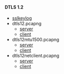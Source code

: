 #### DTLS 1.2

- [sslkeylog](sslkeylog)
- dtls12.pcapng
  - [server](README_dtls12_server.md)
  - [client](README_dtls12_client.md)
- dtls12mtu1500.pcapng
  - [server](README_dtls12mtu1500_server.md)
  - [client](README_dtls12mtu1500_client.md)
- dtls12netclient.pcapng
  - [server](README_dtls12netclient_server.md)
  - [client](README_dtls12netclient_client.md)
